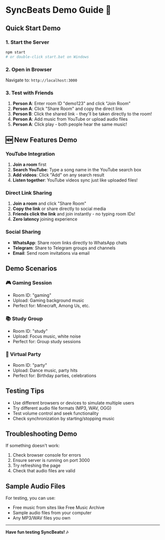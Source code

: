 # SyncBeats Demo Guide 🎵

## Quick Start Demo

### 1. Start the Server
```bash
npm start
# or double-click start.bat on Windows
```

### 2. Open in Browser
Navigate to: `http://localhost:3000`

### 3. Test with Friends
1. **Person A**: Enter room ID "demo123" and click "Join Room"
2. **Person A**: Click "Share Room" and copy the direct link
3. **Person B**: Click the shared link - they'll be taken directly to the room!
4. **Person A**: Add music from YouTube or upload audio files
5. **Person A**: Click play - both people hear the same music!

## 🆕 New Features Demo

### YouTube Integration
1. **Join a room** first
2. **Search YouTube**: Type a song name in the YouTube search box
3. **Add videos**: Click "Add" on any search result
4. **Listen together**: YouTube videos sync just like uploaded files!

### Direct Link Sharing
1. **Join a room** and click "Share Room"
2. **Copy the link** or share directly to social media
3. **Friends click the link** and join instantly - no typing room IDs!
4. **Zero latency** joining experience

### Social Sharing
- **WhatsApp**: Share room links directly to WhatsApp chats
- **Telegram**: Share to Telegram groups and channels
- **Email**: Send room invitations via email

## Demo Scenarios

### 🎮 Gaming Session
- Room ID: "gaming"
- Upload: Gaming background music
- Perfect for: Minecraft, Among Us, etc.

### 📚 Study Group
- Room ID: "study"
- Upload: Focus music, white noise
- Perfect for: Group study sessions

### 🎉 Virtual Party
- Room ID: "party"
- Upload: Dance music, party hits
- Perfect for: Birthday parties, celebrations

## Testing Tips

- Use different browsers or devices to simulate multiple users
- Try different audio file formats (MP3, WAV, OGG)
- Test volume control and seek functionality
- Check synchronization by starting/stopping music

## Troubleshooting Demo

If something doesn't work:
1. Check browser console for errors
2. Ensure server is running on port 3000
3. Try refreshing the page
4. Check that audio files are valid

## Sample Audio Files

For testing, you can use:
- Free music from sites like Free Music Archive
- Sample audio files from your computer
- Any MP3/WAV files you own

---

**Have fun testing SyncBeats! 🎶**
